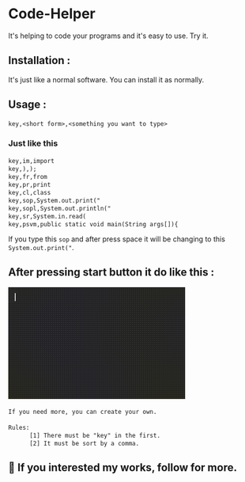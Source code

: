 # Code-Helper
It's helping to code your programs and it's easy to use. Try it.
## Installation :
It's just like a normal software. You can install it as normally.
## Usage :
```
key,<short form>,<something you want to type>
```
### Just like this
```text
key,im,import
key,),);
key,fr,from
key,pr,print
key,cl,class
key,sop,System.out.print("
key,sopl,System.out.println("
key,sr,System.in.read(
key,psvm,public static void main(String args[]){
```
If you type this ```sop``` and after press space it will be changing to this ```System.out.print("```.
## After pressing start button it do like this :
![](https://github.com/KevinMark-MM/Code-Helper/blob/main/vid.gif)
```
If you need more, you can create your own.

Rules:
      [1] There must be "key" in the first.
      [2] It must be sort by a comma.

```
##  🤝 If you interested my works, follow for more.

